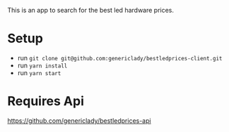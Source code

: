 This is an app to search for the best led hardware prices.

# Setup
- run `git clone git@github.com:genericlady/bestledprices-client.git`
- run `yarn install`
- run `yarn start`

# Requires Api
https://github.com/genericlady/bestledprices-api
